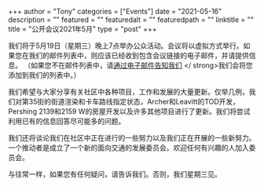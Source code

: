 
+++
author = "Tony"
categories = ["Events"]
date = "2021-05-16"
description = ""
featured = ""
featuredalt = ""
featuredpath = ""
linktitle = ""
title = "公开会议2021年5月"
type = "post"
+++

我们将于5月19日（星期三）晚上7点举办公众活动。会议将以虚拟方式举行。如果您在我们的邮件列表中，则应该已经收到包含会议链接的电子邮件，并请提供信息。 （如果您不在邮件列表中，请<a href="mailto:mckinleyparkdevelopmentcouncil@gmail.com?Subject=Inquiry%20from%20Website" target="_top">通过电子邮件告知我们</a> </ strong>我们会将您添加到我们的列表中。）

我们希望与大家分享有关社区中各种项目，工作和发展的大量更新。仅举几例，我们对第35街的街道渲染和卡车路线指定状态，Archer和Leavitt的TOD开发，Pershing 2139和2159 W的房屋开发以及许多其他项目进行了更新。我们将尝试利用已有的信息回答尽可能多的问题。

我们还将谈论我们在社区中正在进行的一些努力以及我们正在开展的一些新努力。一个推动者是成立了一个新的面向交通的发展委员会。欢迎任何有兴趣的人加入委员会。

与往常一样，如果您有任何疑问，请告诉我们。否则，我们星期三见。

<br/>

